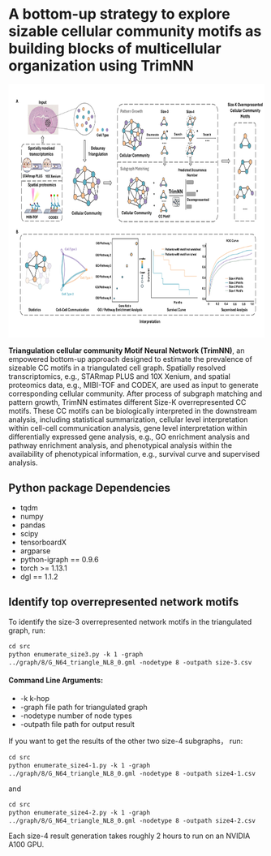 # A bottom-up strategy to explore sizable cellular community motifs as building blocks of multicellular organization using TrimNN

<p align="center">
  <img height="500" width="750" src="https://github.com/yuyang-0825/TrimNN/blob/main/figure/figure1.png"/>
</p>

**Triangulation cellular community Motif Neural Network (TrimNN)**, an empowered bottom-up approach designed to estimate the prevalence of sizeable CC motifs in a triangulated cell graph. Spatially resolved transcriptomics, e.g., STARmap PLUS and 10X Xenium, and spatial proteomics data, e.g., MIBI-TOF and CODEX, are used as input to generate corresponding cellular community. After process of subgraph matching and pattern growth, TrimNN estimates different Size-K overrepresented CC motifs. These CC motifs can be biologically interpreted in the downstream analysis, including statistical summarization, cellular level interpretation within cell-cell communication analysis, gene level interpretation within differentially expressed gene analysis, e.g., GO enrichment analysis and pathway enrichment analysis, and phenotypical analysis within the availability of phenotypical information, e.g., survival curve and supervised analysis. 


## Python package Dependencies
* tqdm
* numpy
* pandas
* scipy
* tensorboardX
* argparse
* python-igraph == 0.9.6
* torch >= 1.13.1
* dgl == 1.1.2


## Identify top overrepresented network motifs
To identify the size-3 overrepresented network motifs in the triangulated graph, run:
```
cd src
python enumerate_size3.py -k 1 -graph ../graph/8/G_N64_triangle_NL8_0.gml -nodetype 8 -outpath size-3.csv
```

#### Command Line Arguments:
*	-k k-hop
*	-graph  file path for triangulated graph
*	-nodetype number of node types
*	-outpath file path for output result

If you want to get the results of the other two size-4 subgraphs， run:
```
cd src
python enumerate_size4-1.py -k 1 -graph ../graph/8/G_N64_triangle_NL8_0.gml -nodetype 8 -outpath size4-1.csv
```
and
```
cd src
python enumerate_size4-2.py -k 1 -graph ../graph/8/G_N64_triangle_NL8_0.gml -nodetype 8 -outpath size4-2.csv
```
Each size-4 result generation takes roughly 2 hours to run on an NVIDIA A100 GPU.
